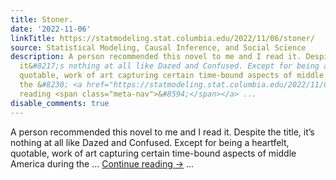 ```yaml
---
title: Stoner.
date: '2022-11-06'
linkTitle: https://statmodeling.stat.columbia.edu/2022/11/06/stoner/
source: Statistical Modeling, Causal Inference, and Social Science
description: A person recommended this novel to me and I read it. Despite the title,
  it&#8217;s nothing at all like Dazed and Confused. Except for being a heartfelt,
  quotable, work of art capturing certain time-bound aspects of middle America during
  the &#8230; <a href="https://statmodeling.stat.columbia.edu/2022/11/06/stoner/">Continue
  reading <span class="meta-nav">&#8594;</span></a> ...
disable_comments: true
---
```

A person recommended this novel to me and I read it. Despite the title, it&#8217;s nothing at all like Dazed and Confused. Except for being a heartfelt, quotable, work of art capturing certain time-bound aspects of middle America during the &#8230; <a href="https://statmodeling.stat.columbia.edu/2022/11/06/stoner/">Continue reading <span class="meta-nav">&#8594;</span></a> ...